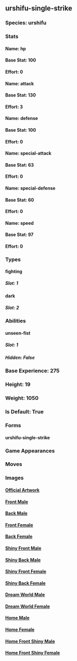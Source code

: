 ## urshifu-single-strike
### Species: urshifu
### Stats
#### Name: hp
#### Base Stat: 100
#### Effort: 0
#### Name: attack
#### Base Stat: 130
#### Effort: 3
#### Name: defense
#### Base Stat: 100
#### Effort: 0
#### Name: special-attack
#### Base Stat: 63
#### Effort: 0
#### Name: special-defense
#### Base Stat: 60
#### Effort: 0
#### Name: speed
#### Base Stat: 97
#### Effort: 0
### Types
#### fighting
##### Slot: 1
#### dark
##### Slot: 2
### Abilities
#### unseen-fist
##### Slot: 1
##### Hidden: False
### Base Experience: 275
### Height: 19
### Weight: 1050
### Is Default: True
### Forms
#### urshifu-single-strike
### Game Appearances
### Moves
### Images
#### [Official Artwork](https://raw.githubusercontent.com/PokeAPI/sprites/master/sprites/pokemon/other/official-artwork/892.png)
#### [Front Male](https://raw.githubusercontent.com/PokeAPI/sprites/master/sprites/pokemon/892.png)
#### [Back Male](https://raw.githubusercontent.com/PokeAPI/sprites/master/sprites/pokemon/back/892.png)
#### [Front Female](None)
#### [Back Female](None)
#### [Shiny Front Male](https://raw.githubusercontent.com/PokeAPI/sprites/master/sprites/pokemon/shiny/892.png)
#### [Shiny Back Male](https://raw.githubusercontent.com/PokeAPI/sprites/master/sprites/pokemon/back/892.png)
#### [Shiny Front Female](None)
#### [Shiny Back Female](None)
#### [Dream World Male](None)
#### [Dream World Female](None)
#### [Home Male](https://raw.githubusercontent.com/PokeAPI/sprites/master/sprites/pokemon/other/home/892.png)
#### [Home Female](None)
#### [Home Front Shiny Male](https://raw.githubusercontent.com/PokeAPI/sprites/master/sprites/pokemon/other/home/shiny/892.png)
#### [Home Front Shiny Female](None)